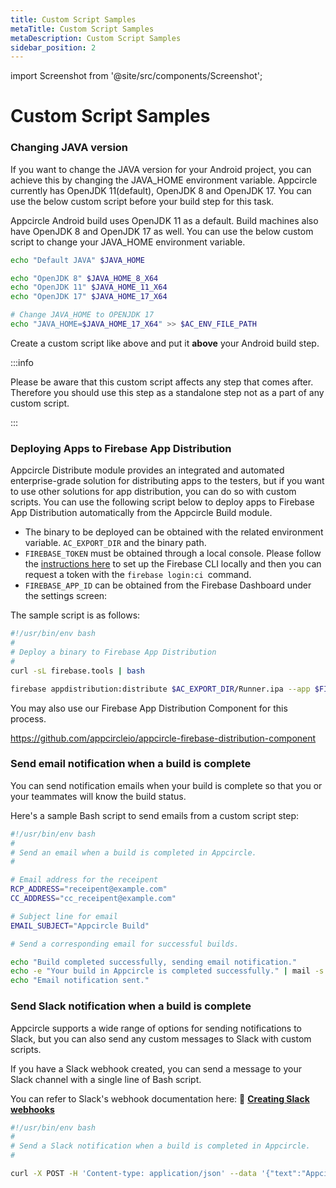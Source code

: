 ```yaml
---
title: Custom Script Samples
metaTitle: Custom Script Samples
metaDescription: Custom Script Samples
sidebar_position: 2
---
```


import Screenshot from '@site/src/components/Screenshot';

# Custom Script Samples

### Changing JAVA version

If you want to change the JAVA version for your Android project, you can achieve this by changing the JAVA_HOME environment variable. Appcircle currently has OpenJDK 11(default), OpenJDK 8 and OpenJDK 17. You can use the below custom script before your build step for this task.

Appcircle Android build uses OpenJDK 11 as a default. Build machines also have OpenJDK 8 and OpenJDK 17 as well. You can use the below custom script to change your JAVA_HOME environment variable.

```bash
echo "Default JAVA" $JAVA_HOME

echo "OpenJDK 8" $JAVA_HOME_8_X64
echo "OpenJDK 11" $JAVA_HOME_11_X64
echo "OpenJDK 17" $JAVA_HOME_17_X64

# Change JAVA_HOME to OPENJDK 17
echo "JAVA_HOME=$JAVA_HOME_17_X64" >> $AC_ENV_FILE_PATH
```

Create a custom script like above and put it **above** your Android build step.

<Screenshot url="https://cdn.appcircle.io/docs/assets/workflow-android-change-java-workflow.png" />

<Screenshot url="https://cdn.appcircle.io/docs/assets/workflow-android-change-java-workflow-detail.png" />

:::info

Please be aware that this custom script affects any step that comes after. Therefore you should use this step as a standalone step not as a part of any custom script.

:::

### Deploying Apps to Firebase App Distribution

Appcircle Distribute module provides an integrated and automated enterprise-grade solution for distributing apps to the testers, but if you want to use other solutions for app distribution, you can do so with custom scripts. You can use the following script below to deploy apps to Firebase App Distribution automatically from the Appcircle Build module.

- The binary to be deployed can be obtained with the related environment variable. `AC_EXPORT_DIR` and the binary path.
- `FIREBASE_TOKEN` must be obtained through a local console. Please follow the [instructions here](https://firebase.google.com/docs/cli#cli-ci-systems) to set up the Firebase CLI locally and then you can request a token with the `firebase login:ci `command.
- `FIREBASE_APP_ID` can be obtained from the Firebase Dashboard under the settings screen:

<Screenshot url='https://cdn.appcircle.io/docs/assets/image (133).png' />

The sample script is as follows:

```bash
#!/usr/bin/env bash
#
# Deploy a binary to Firebase App Distribution
#
curl -sL firebase.tools | bash

firebase appdistribution:distribute $AC_EXPORT_DIR/Runner.ipa --app $FIREBASE_APP_ID --release-notes "Release Notes..." --token $FIREBASE_TOKEN --groups "testers"
```

You may also use our Firebase App Distribution Component for this process.

https://github.com/appcircleio/appcircle-firebase-distribution-component

### Send email notification when a build is complete

You can send notification emails when your build is complete so that you or your teammates will know the build status.

Here's a sample Bash script to send emails from a custom script step:

```bash
#!/usr/bin/env bash
#
# Send an email when a build is completed in Appcircle.
#

# Email address for the receipent
RCP_ADDRESS="receipent@example.com"
CC_ADDRESS="cc_receipent@example.com"

# Subject line for email
EMAIL_SUBJECT="Appcircle Build"

# Send a corresponding email for successful builds.

echo "Build completed successfully, sending email notification."
echo -e "Your build in Appcircle is completed successfully." | mail -s "Build completed with success." ${RCP_ADDRESS} -c ${CC_ADDRESS}
echo "Email notification sent."
```

###

### Send Slack notification when a build is complete

Appcircle supports a wide range of options for sending notifications to Slack, but you can also send any custom messages to Slack with custom scripts.

If you have a Slack webhook created, you can send a message to your Slack channel with a single line of Bash script.

You can refer to Slack's webhook documentation here: :link: [**Creating Slack webhooks**](https://api.slack.com/tutorials/slack-apps-hello-world)


```bash
#!/usr/bin/env bash
#
# Send a Slack notification when a build is completed in Appcircle.
#

curl -X POST -H 'Content-type: application/json' --data '{"text":"Appcircle build is completed successfully!"}' SLACK_WEBHOOK_URL
```
